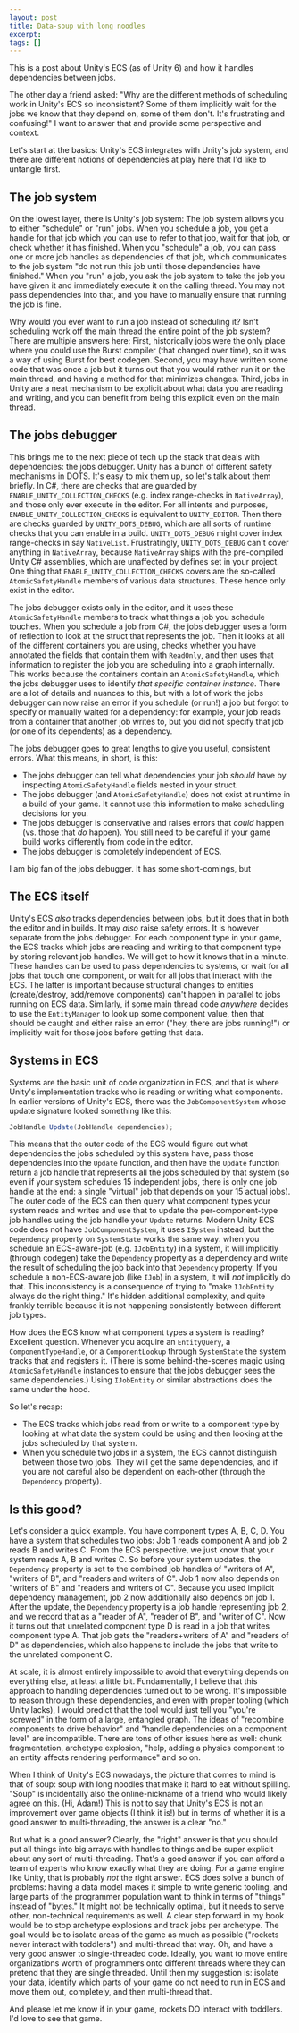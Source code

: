```yaml
---
layout: post
title: Data-soup with long noodles
excerpt:
tags: []
---
```


This is a post about Unity's ECS (as of Unity 6) and how it handles dependencies between jobs.

The other day a friend asked: "Why are the different methods of scheduling work in Unity's ECS so inconsistent? Some of them implicitly wait for the jobs we know that they depend on, some of them don't. It's frustrating and confusing!" I want to answer that and provide some perspective and context.

Let's start at the basics: Unity's ECS integrates with Unity's job system, and there are different notions of dependencies at play here that I'd like to untangle first.

## The job system

On the lowest layer, there is Unity's job system: The job system allows you to either "schedule" or "run" jobs. When you schedule a job, you get a handle for that job which you can use to refer to that job, wait for that job, or check whether it has finished. When you "schedule" a job, you can pass one or more job handles as dependencies of that job, which communicates to the job system "do not run this job until those dependencies have finished." When you "run" a job, you ask the job system to take the job you have given it and immediately execute it on the calling thread. You may not pass dependencies into that, and you have to manually ensure that running the job is fine.

Why would you ever want to run a job instead of scheduling it? Isn't scheduling work off the main thread the entire point of the job system? There are multiple answers here: First, historically jobs were the only place where you could use the Burst compiler (that changed over time), so it was a way of using Burst for best codegen. Second, you may have written some code that was once a job but it turns out that you would rather run it on the main thread, and having a method for that minimizes changes. Third, jobs in Unity are a neat mechanism to be explicit about what data you are reading and writing, and you can benefit from being this explicit even on the main thread.

## The jobs debugger

This brings me to the next piece of tech up the stack that deals with dependencies: the jobs debugger. Unity has a bunch of different safety mechanisms in DOTS. It's easy to mix them up, so let's talk about them briefly. In C#, there are checks that are guarded by `ENABLE_UNITY_COLLECTION_CHECKS` (e.g. index range-checks in `NativeArray`), and those only ever execute in the editor. For all intents and purposes, `ENABLE_UNITY_COLLECTION_CHECKS` is equivalent to `UNITY_EDITOR`. Then there are checks guarded by `UNITY_DOTS_DEBUG`, which are all sorts of runtime checks that you can enable in a build. `UNITY_DOTS_DEBUG` might cover index range-checks in say `NativeList`. Frustratingly, `UNITY_DOTS_DEBUG` can't cover anything in `NativeArray`, because `NativeArray` ships with the pre-compiled Unity C# assemblies, which are unaffected by defines set in your project. One thing that `ENABLE_UNITY_COLLECTION_CHECKS` covers are the so-called `AtomicSafetyHandle` members of various data structures. These hence only exist in the editor.

The jobs debugger exists only in the editor, and it uses these `AtomicSafetyHandle` members to track what things a job you schedule touches. When you schedule a job from C#, the jobs debugger uses a form of reflection to look at the struct that represents the job. Then it looks at all of the different containers you are using, checks whether you have annotated the fields that contain them with `ReadOnly`, and then uses that information to register the job you are scheduling into a graph internally. This works because the containers contain an `AtomicSafetyHandle`, which the jobs debugger uses to identify _that specific container instance_. There are a lot of details and nuances to this, but with a lot of work the jobs debugger can now raise an error if you schedule (or run!) a job but forgot to specify or manually waited for a dependency: for example, your job reads from a container that another job writes to, but you did not specify that job (or one of its dependents) as a dependency.

The jobs debugger goes to great lengths to give you useful, consistent errors. What this means, in short, is this:
 * The jobs debugger can tell what dependencies your job *should* have by inspecting `AtomicSafetyHandle` fields nested in your struct.
 * The jobs debugger (and `AtomicSafetyHandle`) does not exist at runtime in a build of your game. It cannot use this information to make scheduling decisions for you.
 * The jobs debugger is conservative and raises errors that *could* happen (vs. those that *do* happen). You still need to be careful if your game build works differently from code in the editor.
 * The jobs debugger is completely independent of ECS.

I am big fan of the jobs debugger. It has some short-comings, but 

## The ECS itself
Unity's ECS _also_ tracks dependencies between jobs, but it does that in both the editor and in builds. It may *also* raise safety errors. It is however separate from the jobs debugger. For each component type in your game, the ECS tracks which jobs are reading and writing to that component type by storing relevant job handles. We will get to how it knows that in a minute. These handles can be used to pass dependencies to systems, or wait for all jobs that touch one component, or wait for all jobs that interact with the ECS. The latter is important because structural changes to entities (create/destroy, add/remove components) can't happen in parallel to jobs running on ECS data. Similarly, if some main thread code _anywhere_ decides to use the `EntityManager` to look up some component value, then that should be caught and either raise an error ("hey, there are jobs running!") or implicitly wait for those jobs before getting that data.

## Systems in ECS
Systems are the basic unit of code organization in ECS, and that is where Unity's implementation tracks who is reading or writing what components. In earlier versions of Unity's ECS, there was the `JobComponentSystem` whose update signature looked something like this:
```csharp
JobHandle Update(JobHandle dependencies);
```
This means that the outer code of the ECS would figure out what dependencies the jobs scheduled by this system have, pass those dependencies into the `Update` function, and then have the `Update` function return a job handle that represents all the jobs scheduled by that system (so even if your system schedules 15 independent jobs, there is only one job handle at the end: a single "virtual" job that depends on your 15 actual jobs). The outer code of the ECS can then query what component types your system reads and writes and use that to update the per-component-type job handles using the job handle your `Update` returns. Modern Unity ECS code does not have `JobComponentSystem`, it uses `ISystem` instead, but the `Dependency` property on `SystemState` works the same way: when you schedule an ECS-aware-job (e.g. `IJobEntity`) in a system, it will implicitly (through codegen) take the `Dependency` property as a dependency and write the result of scheduling the job back into that `Dependency` property. If you schedule a non-ECS-aware job (like `IJob`) in a system, it will *not* implicitly do that. This inconsistency is a consequence of trying to "make `IJobEntity` always do the right thing." It's hidden additional complexity, and quite frankly terrible because it is not happening consistently between different job types.

How does the ECS know what component types a system is reading? Excellent question. Whenever you acquire an `EntityQuery`, a `ComponentTypeHandle`, or a `ComponentLookup` through `SystemState` the system tracks that and registers it. (There is some behind-the-scenes magic using `AtomicSafetyHandle` instances to ensure that the jobs debugger sees the same dependencies.) Using `IJobEntity` or similar abstractions does the same under the hood.

So let's recap:
 * The ECS tracks which jobs read from or write to a component type by looking at what data the system could be using and then looking at the jobs scheduled by that system.
 * When you schedule two jobs in a system, the ECS cannot distinguish between those two jobs. They will get the same dependencies, and if you are not careful also be dependent on each-other (through the `Dependency` property).

## Is this good?
Let's consider a quick example. You have component types A, B, C, D. You have a system that schedules two jobs: Job 1 reads component A and job 2 reads B and writes C. From the ECS perspective, we just know that your system reads A, B and writes C. So before your system updates, the `Dependency` property is set to the combined job handles of "writers of A", "writers of B", and "readers and writers of C". Job 1 now also depends on "writers of B" and "readers and writers of C". Because you used implicit dependency management, job 2 now additionally also depends on job 1. After the update, the `Dependency` property is a job handle representing job 2, and we record that as a "reader of A", "reader of B", and "writer of C". Now it turns out that unrelated component type D is read in a job that writes component type A. That job gets the "readers+writers of A" and "readers of D" as dependencies, which also happens to include the jobs that write to the unrelated component C.

At scale, it is almost entirely impossible to avoid that everything depends on everything else, at least a little bit. Fundamentally, I believe that this approach to handling dependencies turned out to be wrong. It's impossible to reason through these dependencies, and even with proper tooling (which Unity lacks), I would predict that the tool would just tell you "you're screwed" in the form of a large, entangled graph. The ideas of "recombine components to drive behavior" and "handle dependencies on a component level" are incompatible. There are tons of other issues here as well: chunk fragmentation, archetype explosion, "help, adding a physics component to an entity affects rendering performance" and so on.

When I think of Unity's ECS nowadays, the picture that comes to mind is that of soup: soup with long noodles that make it hard to eat without spilling. "Soup" is incidentally also the online-nickname of a friend who would likely agree on this. (Hi, Adam!) This is not to say that Unity's ECS is not an improvement over game objects (I think it is!) but in terms of whether it is a good answer to multi-threading, the answer is a clear "no."

But what is a good answer? Clearly, the "right" answer is that you should put all things into big arrays with handles to things and be super explicit about any sort of multi-threading. That's a good answer if you can afford a team of experts who know exactly what they are doing. For a game engine like Unity, that is probably *not* the right answer. ECS does solve a bunch of problems: having a data model makes it simple to write generic tooling, and large parts of the programmer population want to think in terms of "things" instead of "bytes." It might not be technically optimal, but it needs to serve other, non-technical requirements as well. A clear step forward in my book would be to stop archetype explosions and track jobs per archetype. The goal would be to isolate areas of the game as much as possible ("rockets never interact with toddlers") and multi-thread that way. Oh, and have a very good answer to single-threaded code. Ideally, you want to move entire organizations worth of programmers onto different threads where they can pretend that they are single threaded. Until then my suggestion is: isolate your data, identify which parts of your game do not need to run in ECS and move them out, completely, and then multi-thread that.

And please let me know if in your game, rockets DO interact with toddlers. I'd love to see that game.